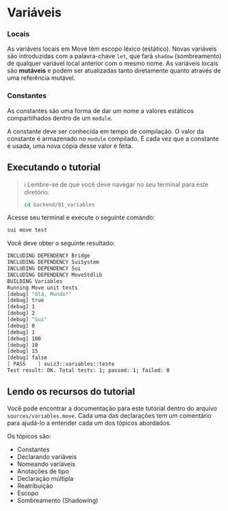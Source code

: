 # Variáveis

### Locais
As variáveis locais em Move têm escopo léxico (estático). Novas variáveis são introduzidas com a palavra-chave `let`, que fará `shadow` (sombreamento) de qualquer variável local anterior com o mesmo nome. As variáveis locais são **mutáveis** e podem ser atualizadas tanto diretamente quanto através de uma referência mutável.


### Constantes
As constantes são uma forma de dar um nome a valores estáticos compartilhados dentro de um `module`.

A constante deve ser conhecida em tempo de compilação. O valor da constante é armazenado no `module` compilado. E cada vez que a constante é usada, uma nova cópia desse valor é feita.

## Executando o tutorial

> :information_source: Lembre-se de que você deve navegar no seu terminal para este diretório:
>```sh
>cd backend/01_variables
>```

Acesse seu terminal e execute o seguinte comando:

```sh
sui move test
```

Você deve obter o seguinte resultado:
```sh
INCLUDING DEPENDENCY Bridge
INCLUDING DEPENDENCY SuiSystem
INCLUDING DEPENDENCY Sui
INCLUDING DEPENDENCY MoveStdlib
BUILDING Variables
Running Move unit tests
[debug] "Olá, Mundo!"
[debug] true
[debug] 1
[debug] 2
[debug] "Sui"
[debug] 0
[debug] 1
[debug] 100
[debug] 10
[debug] 15
[debug] false
[ PASS    ] suiz3::variables::teste
Test result: OK. Total tests: 1; passed: 1; failed: 0
```

## Lendo os recursos do tutorial

Você pode encontrar a documentação para este tutorial dentro do arquivo `sources/variables.move`. Cada uma das declarações tem um comentário para ajudá-lo a entender cada um dos tópicos abordados.

Os tópicos são:
* Constantes
* Declarando variáveis
* Nomeando variáveis
* Anotações de tipo
* Declaração múltipla
* Reatribuição
* Escopo
* Sombreamento (Shadowing)
